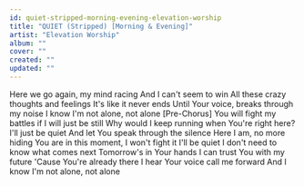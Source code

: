 ```yaml
---
id: quiet-stripped-morning-evening-elevation-worship
title: "QUIET (Stripped) [Morning & Evening]"
artist: "Elevation Worship"
album: ""
cover: ""
created: ""
updated: ""
---
```


Here we go again, my mind racing
And I can't seem to win
All these crazy thoughts and feelings
It's like it never ends
Until Your voice, breaks through my noise
I know I'm not alone, not alone
[Pre-Chorus]
You will fight my battles if I will just be still
Why would I keep running when You're right here?
I'll just be quiet
And let You speak through the silence
Here I am, no more hiding
You are in this moment, I won't fight it
I'll be quiet
I don't need to know what comes next
Tomorrow's in Your hands
I can trust You with my future
'Cause You're already there
I hеar Your voice call me forward
And I know I'm not alone, not alonе